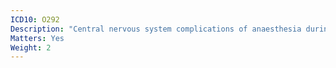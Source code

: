 ```yaml
---
ICD10: O292
Description: "Central nervous system complications of anaesthesia during pregnancy"
Matters: Yes
Weight: 2
---
```

